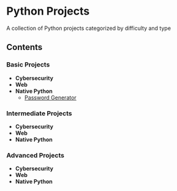 # Python Projects

A collection of Python projects categorized by difficulty and type

## Contents

### Basic Projects
- **Cybersecurity**
- **Web**
- **Native Python**
  - [Password Generator](basic/native-python/password-generator/password_generator.py)

### Intermediate Projects
- **Cybersecurity**
- **Web**
- **Native Python**


### Advanced Projects
- **Cybersecurity**
- **Web**
- **Native Python**
